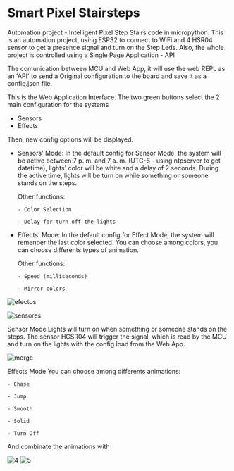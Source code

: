 # Smart Pixel Stairsteps
Automation project - Intelligent Pixel Step Stairs code in micropython. 
This is an automation project, using ESP32 to connect to WiFi and 4 HSR04 sensor to get a presence signal and turn on the Step Leds.
Also, the whole project is controlled using a Single Page Application - API

The comunication between MCU and Web App, it will use the web REPL as an 'API' to send a Original configuration to the board and save it as a config.json file.

This is the Web Application Interface. The two green buttons select the 2 main configuration for the systems
  - Sensors
  - Effects

Then, new config options will be displayed.

- Sensors' Mode:
    In the default config for Sensor Mode, the system will be active between 7 p. m. and 7 a. m. (UTC-6 - using ntpserver to get datetime), lights' color will be white    and   a delay of 2 seconds. 
    During the active time, lights will be turn on while something or someone stands on the steps.

    Other functions:
    
      - Color Selection
     
      - Delay for turn off the lights
    
- Effects' Mode:
    In the default config for Effect Mode, the system will remenber the last color selected. You can choose among colors, you can choose differents types of animation.

    Other functions:
    
      - Speed (milliseconds)
      
      - Mirror colors

![efectos](https://user-images.githubusercontent.com/81655331/130261845-1ab0d5a7-99b7-46d9-95fe-bb26f4312e74.png)

![sensores](https://user-images.githubusercontent.com/81655331/130261869-52404923-8b82-457e-bad5-77ad918222cf.png)

Sensor Mode
Lights will turn on when something or someone stands on the steps. The sensor HCSR04 will trigger the signal, which is read by the MCU and turn on the lights with the config load from the Web App.

![merge](https://user-images.githubusercontent.com/81655331/130284177-35e7d380-8596-4516-b313-64558709a7bc.png)


Effects Mode
You can choose among differents animations:
  
    - Chase

    - Jump

    - Smooth

    - Solid

    - Turn Off
    
And combinate the animations with 

![4](https://user-images.githubusercontent.com/81655331/130281744-0e61e070-c176-4d90-96b1-e5638dc148e7.jpg)
![5](https://user-images.githubusercontent.com/81655331/130281745-5605a936-736b-4d28-8b89-bb1efa696e00.jpg)
